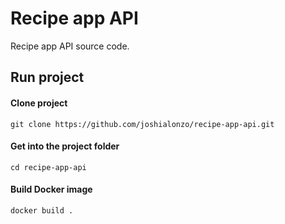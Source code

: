 # Recipe app API
Recipe app API source code.

## Run project

#### Clone project
    git clone https://github.com/joshialonzo/recipe-app-api.git

#### Get into the project folder
    cd recipe-app-api

#### Build Docker image
    docker build .
